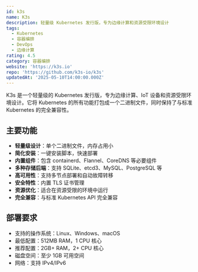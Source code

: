```yaml
---
id: k3s
name: K3s
description: 轻量级 Kubernetes 发行版，专为边缘计算和资源受限环境设计
tags:
  - Kubernetes
  - 容器编排
  - DevOps
  - 边缘计算
rating: 4.5
category: 容器编排
website: 'https://k3s.io'
repo: 'https://github.com/k3s-io/k3s'
updatedAt: '2025-05-10T14:00:00.000Z'
---
```


K3s 是一个轻量级的 Kubernetes 发行版，专为边缘计算、IoT 设备和资源受限环境设计。它将 Kubernetes 的所有功能打包成一个二进制文件，同时保持了与标准 Kubernetes 的完全兼容性。

## 主要功能

- **轻量级设计**：单个二进制文件，内存占用小
- **简化安装**：一键安装脚本，快速部署
- **内置组件**：包含 containerd、Flannel、CoreDNS 等必要组件
- **多种存储后端**：支持 SQLite、etcd3、MySQL、PostgreSQL 等
- **高可用性**：支持多节点部署和自动故障转移
- **安全特性**：内置 TLS 证书管理
- **资源优化**：适合在资源受限的环境中运行
- **完全兼容**：与标准 Kubernetes API 完全兼容

## 部署要求

- 支持的操作系统：Linux、Windows、macOS
- 最低配置：512MB RAM，1 CPU 核心
- 推荐配置：2GB+ RAM，2+ CPU 核心
- 磁盘空间：至少 1GB 可用空间
- 网络：支持 IPv4/IPv6 